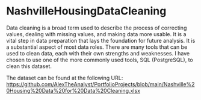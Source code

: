 # NashvilleHousingDataCleaning
Data cleaning is a broad term used to describe the process of correcting values, dealing with missing values, and making data more usable. It is a vital step in data preparation that lays the foundation for future analysis. It is a substantial aspect of most data roles. There are many tools that can be used to clean data, each with their own strengths and weaknesses. I have chosen to use one of the more commonly used tools, SQL (PostgreSQL), to clean this dataset. 

The dataset can be found at the following URL: https://github.com/AlexTheAnalyst/PortfolioProjects/blob/main/Nashville%20Housing%20Data%20for%20Data%20Cleaning.xlsx

